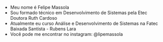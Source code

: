 - Meu nome é Felipe Massola
- Sou formado técnico em Desenvolvimento de Sistemas pela Etec Doutora Ruth Cardoso
- Atualmente eu curso Análise e Desenvolvimento de Sistemas na Fatec Baixada Santista - Rubens Lara
- Você pode me encontrar no instagram: @lipemassola
